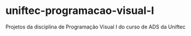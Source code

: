 # uniftec-programacao-visual-I
Projetos da disciplina de Programação Visual I do curso de ADS da Uniftec
